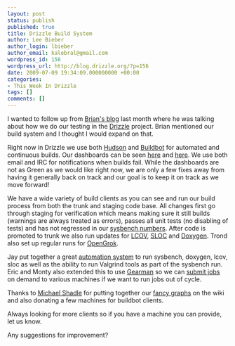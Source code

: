 ```yaml
---
layout: post
status: publish
published: true
title: Drizzle Build System
author: Lee Bieber
author_login: lbieber
author_email: kalebral@gmail.com
wordpress_id: 156
wordpress_url: http://blog.drizzle.org/?p=156
date: 2009-07-09 19:34:09.000000000 +00:00
categories:
- This Week In Drizzle
tags: []
comments: []
---
```

I wanted to follow up from <a href="http://krow.livejournal.com/638654.html">Brian's blog</a> last month where he was talking about how we do our testing in the <a href="http://launchpad.net/drizzle">Drizzle</a> project. Brian mentioned our build system and I thought I would expand on that. 

Right now in Drizzle we use both <a href="https://hudson.dev.java.net/">Hudson</a> and <a href="http://buildbot.net/trac">Buildbot</a> for automated and continuous builds. Our dashboards can be seen <a href="http://solace.inaugust.com/">here</a> and <a href="http://gorf.tangent.org/hudson/drizzle/">here</a>.  We use both email and IRC for notifications when builds fail. While the dashboards are not as Green as we would like right now, we are only a few fixes away from having it generally back on track and our goal is to keep it on track as we move forward! 

We have a wide variety of build clients as you can see and run our build process from both the trunk and staging code base. All changes first go through staging for verification which means making sure it still builds (warnings are always treated as errors), passes all unit tests (no disabling of tests) and has not regressed in our <a href="http://drizzle.org/performance/">sysbench numbers</a>.  After code is promoted to trunk we also run updates for <a href="http://drizzle.org/lcov/">LCOV</a>, <a href="http://drizzle.org/sloc/">SLOC</a> and <a href="http://drizzle.org/doxygen/">Doxygen</a>.  Trond</a> also set up regular runs for <a href="http://gorf.tangent.org/source/">OpenGrok</a>. 

Jay</a> put together a great <a href="http://drizzle.org/wiki/Automation_Documentation">automation system</a> to run sysbench, doxygen, lcov, sloc as well as the ability to run  Valgrind tools as part of the sysbench run. Eric and Monty also extended this to use <a href="http://www.gearman.org/">Gearman</a> so we can <a href="http://drizzle.org/wiki/Gearman_Integration">submit jobs</a> on demand to various machines if we want to run jobs out of cycle. 

Thanks to <a href="http://michaelshadle.com/">Michael Shadle</a> for putting together our <a href="http://drizzle.org/performance/">fancy graphs</a> on the wiki and also donating a few machines for buildbot clients. 

Always looking for more clients so if you have a machine you can provide, let us know.  

Any suggestions for improvement? 
